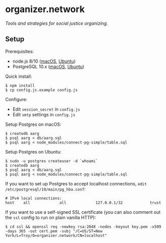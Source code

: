 # organizer.network

_Tools and strategies for social justice organizing._

## Setup

Prerequisites:

* node.js 8/10 ([macOS](https://nodejs.org/en/), [Ubuntu](https://nodejs.org/en/download/package-manager/#debian-and-ubuntu-based-linux-distributions))
* PostgreSQL 10.x ([macOS](https://wiki.postgresql.org/wiki/Homebrew), [Ubuntu](https://tecadmin.net/install-postgresql-server-on-ubuntu/))

Quick install:

```
$ npm install
$ cp config.js.example config.js
```

Configure:

* Edit `session_secret` in `config.js`
* Edit `smtp` settings in `config.js`

Setup Postgres on macOS:

```
$ createdb aarg
$ psql aarg < db/aarg.sql
$ psql aarg < node_modules/connect-pg-simple/table.sql
```

Setup Postgres on Ubuntu:

```
$ sudo -u postgres createuser -d `whoami`
$ createdb aarg
$ psql aarg < db/aarg.sql
$ psql aarg < node_modules/connect-pg-simple/table.sql
```

If you want to set up Postgres to accept localhost connections, `edit /etc/postgresql/10/main/pg_hba.conf`:

```
# IPv4 local connections:
host    all             all             127.0.0.1/32            trust
```

If you want to use a self-signed SSL certificate (you can also comment out the `ssl` config to run on plain vanilla HTTP):

```
$ cd ssl && openssl req -newkey rsa:2048 -nodes -keyout key.pem -x509 -days 365 -out cert.pem -subj "/C=US/ST=New York/L=Troy/O=organizer.network/CN=localhost"
```
